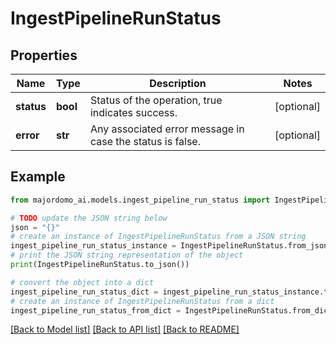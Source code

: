 # IngestPipelineRunStatus


## Properties

Name | Type | Description | Notes
------------ | ------------- | ------------- | -------------
**status** | **bool** | Status of the operation, true indicates success. | [optional] 
**error** | **str** | Any associated error message in case the status is false. | [optional] 

## Example

```python
from majordomo_ai.models.ingest_pipeline_run_status import IngestPipelineRunStatus

# TODO update the JSON string below
json = "{}"
# create an instance of IngestPipelineRunStatus from a JSON string
ingest_pipeline_run_status_instance = IngestPipelineRunStatus.from_json(json)
# print the JSON string representation of the object
print(IngestPipelineRunStatus.to_json())

# convert the object into a dict
ingest_pipeline_run_status_dict = ingest_pipeline_run_status_instance.to_dict()
# create an instance of IngestPipelineRunStatus from a dict
ingest_pipeline_run_status_from_dict = IngestPipelineRunStatus.from_dict(ingest_pipeline_run_status_dict)
```
[[Back to Model list]](../README.md#documentation-for-models) [[Back to API list]](../README.md#documentation-for-api-endpoints) [[Back to README]](../README.md)



